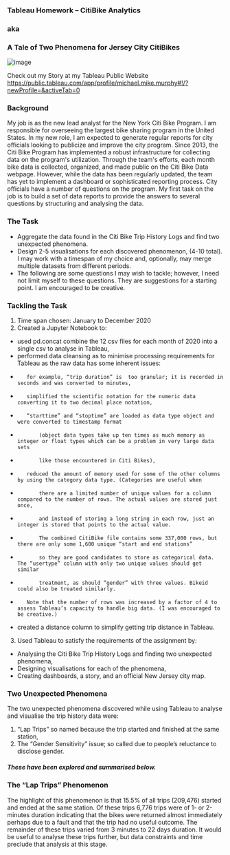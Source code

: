 ### Tableau Homework – CitiBike Analytics
###                 aka
### A Tale of Two Phenomena for Jersey City CitiBikes

![image](https://user-images.githubusercontent.com/89948865/163300080-d0e81501-ddad-4fe9-9504-6f789e77c553.png) 

Check out my Story at my Tableau Public Website
https://public.tableau.com/app/profile/michael.mike.murphy#!/?newProfile=&activeTab=0

### Background

My job is as the new lead analyst for the New York Citi Bike Program. I am responsible for overseeing the largest bike sharing program in the United States. In my new role, I am expected to generate regular reports for city officials looking to publicize and improve the city program.
Since 2013, the Citi Bike Program has implemented a robust infrastructure for collecting data on the program's utilization. Through the team's efforts, each month bike data is collected, organized, and made public on the Citi Bike Data webpage.
However, while the data has been regularly updated, the team has yet to implement a dashboard or sophisticated reporting process. City officials have a number of questions on the program.
My first task on the job is to build a set of data reports to provide the answers to several questions by structuring and analysing the data. 

### The Task
*    Aggregate the data found in the Citi Bike Trip History Logs and find two unexpected phenomena.
*    Design 2-5 visualisations for each discovered phenomenon, (4-10 total). I may work with a timespan of my choice and, optionally, may merge multiple datasets from different periods.
*    The following are some questions I may wish to tackle; however, I need not limit myself to these questions. They are suggestions for a starting point. I am encouraged to be creative. 

### Tackling the Task

1.	Time span chosen:	January to December 2020
2.	Created a Jupyter Notebook to:
*    used  pd.concat combine the 12 csv files for each month of 2020 into a single csv to analyse in Tableau,
* performed data cleansing as to minimise processing requirements for Tableau as the raw data has some inherent issues:
*        for example, “trip duration” is  too granular; it is recorded in seconds and was converted to minutes,
*        simplified the scientific notation for the numeric data converting it to two decimal place notation,
*        “starttime” and “stoptime” are loaded as data type object and were converted to timestamp format 
*            (object data types take up ten times as much memory as integer or float types which can be a problem in very large data sets 
*            like those encountered in Citi Bikes),
*        reduced the amount of memory used for some of the other columns by using the category data type. (Categories are useful when 
*            there are a limited number of unique values for a column compared to the number of rows. The actual values are stored just once, 
*            and instead of storing a long string in each row, just an integer is stored that points to the actual value. 
*            The combined CitiBike file contains some 337,000 rows, but there are only some 1,600 unique “start and end stations”  
*            so they are good candidates to store as categorical data. The “usertype” column with only two unique values should get similar  
*            treatment, as should “gender” with three values. Bikeid could also be treated similarly.
*        Note that the number of rows was increased by a factor of 4 to assess Tableau’s capacity to handle big data. (I was encouraged to be creative.)
*    created a distance column to simplify getting trip distance in Tableau. 
3.	Used Tableau to satisfy the requirements of the assignment by:
*    Analysing the Citi Bike Trip History Logs and finding two unexpected phenomena,
*    Designing visualisations for each of the phenomena,
*    Creating dashboards, a story, and an official New Jersey city map. 

### Two Unexpected Phenomena 

The two unexpected phenomena discovered while using Tableau to analyse and visualise the trip history data were:
1.	“Lap Trips” so named because the trip started and finished at the same station,
2.	The “Gender Sensitivity” issue; so called due to people’s reluctance to disclose gender. 

##### These have been explored and summarised below.

### The “Lap Trips” Phenomenon 

The highlight of this phenomenon is that 15.5% of all trips (209,476) started and ended at the same station. Of these trips 6,776 trips were of 1- or 2-minutes duration indicating that the bikes were returned almost immediately perhaps due to a fault and that the trip had no useful outcome. The remainder of these trips varied from 3 minutes to 22 days duration. It would be useful to analyse these trips further, but data constraints and time preclude that analysis at this stage. 


